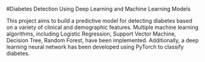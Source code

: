 #Diabetes Detection Using Deep Learning and Machine Learning Models

This project aims to build a predictive model for detecting diabetes based on a variety of clinical and demographic features. Multiple machine learning algorithms, including Logistic Regression, Support Vector Machine, Decision Tree, Random Forest, have been implemented. Additionally, a deep learning neural network has been developed using PyTorch to classify diabetes.
